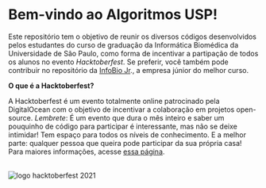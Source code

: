 # Bem-vindo ao Algoritmos USP!

Este repositório tem o objetivo de reunir os diversos códigos desenvolvidos pelos estudantes do curso de graduação da Informática Biomédica da Universidade de São Paulo, como forma de incentivar a partipação
de todos os alunos no evento _Hacktoberfest_. Se preferir, você também pode contribuir no repositório da [InfoBio Jr](https://github.com/projetosinfobio/Hacktoberfest)., a empresa júnior do melhor curso. 

**O que é a Hacktoberfest?**

A Hacktoberfest é um evento totalmente online patrocinado pela DigitalOcean com o objetivo de incentivar a colaboração em projetos open-source. *Lembrete*: É um evento que dura o mês inteiro e saber um pouquinho de código para participar é interessante, mas não se deixe intimidar! 
Tem espaço para todos os níveis de conhecimento. E a melhor parte: qualquer pessoa que queira pode participar da sua própria casa! Para maiores informações, acesse [essa página](https://hacktoberfest.digitalocean.com/).
<br><br>

![logo hacktoberfest 2021](https://hacktoberfest.digitalocean.com/_nuxt/img/logo-hacktoberfest-full.f42e3b1.svg)
